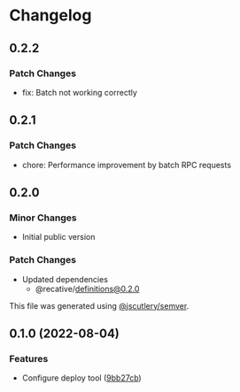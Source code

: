# Changelog

## 0.2.2

### Patch Changes

- fix: Batch not working correctly

## 0.2.1

### Patch Changes

- chore: Performance improvement by batch RPC requests

## 0.2.0

### Minor Changes

- Initial public version

### Patch Changes

- Updated dependencies
  - @recative/definitions@0.2.0

This file was generated using [@jscutlery/semver](https://github.com/jscutlery/semver).

## 0.1.0 (2022-08-04)

### Features

- Configure deploy tool ([9bb27cb](https://github.com/recative/recative-system/commit/9bb27cb7512d097b7d4e385876db3e90a8da24ec))
